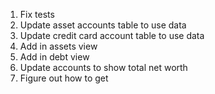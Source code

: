 1. Fix tests
1. Update asset accounts table to use data
1. Update credit card account table to use data
1. Add in assets view
1. Add in debt view
1. Update accounts to show total net worth
1. Figure out how to get 
